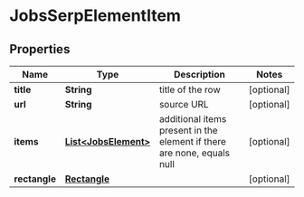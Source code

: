 

# JobsSerpElementItem


## Properties

| Name | Type | Description | Notes |
|------------ | ------------- | ------------- | -------------|
|**title** | **String** | title of the row |  [optional] |
|**url** | **String** | source URL |  [optional] |
|**items** | [**List&lt;JobsElement&gt;**](JobsElement.md) | additional items present in the element if there are none, equals null |  [optional] |
|**rectangle** | [**Rectangle**](Rectangle.md) |  |  [optional] |




